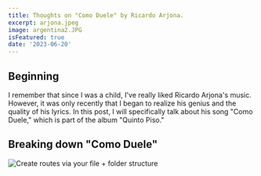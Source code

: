 ```yaml
---
title: Thoughts on "Como Duele" by Ricardo Arjona.
excerpt: arjona.jpeg
image: argentina2.JPG
isFeatured: true
date: '2023-06-20'
---
```


## Beginning

I remember that since I was a child, I've really liked Ricardo Arjona's music. However, it was only recently that I began to realize his genius and the quality of his lyrics. In this post, I will specifically talk about his song "Como Duele," which is part of the album "Quinto Piso."

## Breaking down "Como Duele"


![Create routes via your file + folder structure](argentina7.jpeg)

